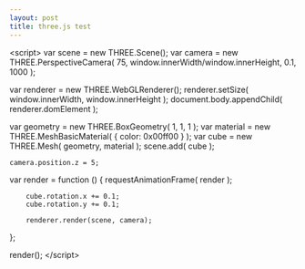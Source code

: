 ```yaml
---
layout: post
title: three.js test
---
```


<script\>
var scene = new THREE.Scene();
var camera = new THREE.PerspectiveCamera( 75, window.innerWidth/window.innerHeight, 0.1, 1000 );

var renderer = new THREE.WebGLRenderer();
renderer.setSize( window.innerWidth, window.innerHeight );
document.body.appendChild( renderer.domElement );

var geometry = new THREE.BoxGeometry( 1, 1, 1 );
var material = new THREE.MeshBasicMaterial( { color: 0x00ff00 } );
var cube = new THREE.Mesh( geometry, material );
  	scene.add( cube );

    camera.position.z = 5;

var render = function () {
    requestAnimationFrame( render );

		cube.rotation.x += 0.1;
		cube.rotation.y += 0.1;

		renderer.render(scene, camera);
};

render();
</script\>
